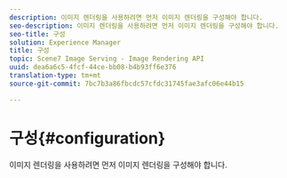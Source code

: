 ```yaml
---
description: 이미지 렌더링을 사용하려면 먼저 이미지 렌더링을 구성해야 합니다.
seo-description: 이미지 렌더링을 사용하려면 먼저 이미지 렌더링을 구성해야 합니다.
seo-title: 구성
solution: Experience Manager
title: 구성
topic: Scene7 Image Serving - Image Rendering API
uuid: dea6a6c5-4fcf-44ce-bb08-b4b93ff6e376
translation-type: tm+mt
source-git-commit: 7bc7b3a86fbcdc57cfdc31745fae3afc06e44b15

---
```



# 구성{#configuration}

이미지 렌더링을 사용하려면 먼저 이미지 렌더링을 구성해야 합니다.


